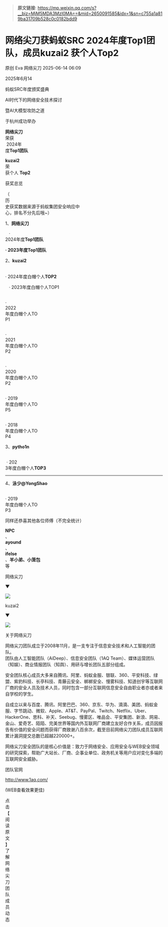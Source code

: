 > **原文链接**: https://mp.weixin.qq.com/s?__biz=MjM5MDA3MzI0MA==&mid=2650091585&idx=1&sn=c755a1a819ba31709b528c0c0182bdd9

#  网络尖刀获蚂蚁SRC 2024年度Top1团队，成员kuzai2 获个人Top2  
原创 Eva  网络尖刀   2025-06-14 06:09  
  
2025年6月14  
  
蚂蚁SRC年度颁奖盛典  
  
AI时代下的网络安全技术探讨  
  
暨AI大模型攻防之道  
  
于杭州成功举办  
  
**网络尖刀**  
荣获  
 2024年  
度**Top1团队**  
  
**kuzai2**  
荣  
获个人 **Top2**  
  
  
获奖总览  
  
  
（  
历  
史获奖数据来源于蚂蚁集团安全响应中  
心，排名不分先后哦~）  
  
  
1、**网络尖刀**  
  
   ·   
2024年度**Top1团队**  
  
**· 2023年度Top1团队**  
  
  
2、**kuzai2**  
  
     
· 2024年度白帽个人**TOP2**  
  
   · 2023年度白帽个人TOP1  
  
     
·   
2022  
年度白帽个人TO  
P1  
  
     
·   
2021  
年度白帽个人TO  
P2  
  
     
·   
2020  
年度白帽个人TO  
P2  
  
     
· 2019  
年度白帽个人TO  
P5  
  
     
· 2018  
年度白帽个人TO  
P4  
  
  
3、**pytho1n**  
  
    
 · 202  
3年度白帽个人**TOP3**  
****  
  
  
4、**泳少@YongShao**  
  
  
     
· 2019  
年度白帽个人TO  
P3  
  
  
同样还恭喜其他各位师傅（不完全统计）  
  
**NPC**  
、  
**ayound**  
、  
**ifelse**  
、**羊小弟、小笼包**  
等  
  
  
网络尖刀  
  
▼  
  
![](https://mmbiz.qpic.cn/sz_mmbiz_jpg/3micyHKRH6UmKjMrcz9seCHjTw4hCEXCQdeCWibk2siaSsVkytWbEkMic1NXCZg4Cj9Ria2icU5bxdicI3pVT3gpA2q1w/640?wx_fmt=jpeg&from=appmsg "")  
  
  
kuzai2  
  
▼  
  
![](https://mmbiz.qpic.cn/sz_mmbiz_jpg/3micyHKRH6UmKjMrcz9seCHjTw4hCEXCQjiaKcHf398hrKXJdknd5lnGV0jUtojgrzgVndn8MhlIu602oSzfYgrw/640?wx_fmt=jpeg&from=appmsg "")  
  
  
  
关于网络尖刀  
  
  
  
网络尖刀团队成立于2008年11月，是一支专注于信息安全技术和人工智能的团队。  
团队由人工智能团队（AiDeep）、信息安全团队（1AQ Team）、媒体运营团队（知娱）、商业情报团队（知舆）、用研与增长团队五部分组成。  
  
  
安全团队核心成员大多来自腾讯、阿里、蚂蚁金服、银联、360、平安科技、绿盟、紫豹科技、长亭科技、青藤云安全、梆梆安全、慢雾科技、知道创宇等互联网厂商的安全人员及技术人员，同时包含一部分互联网信息安全自由职业者亦或者来自学校的学生。  
  
  
自成立以来与百度、腾讯、阿里巴巴、360、京东、华为、滴滴、美团、蚂蚁金服、字节跳动、微软、Apple、AT&T、PayPal、Twitch、Netflix、Uber、HackerOne、思科、补天、Seebug、慢雾区、唯品会、平安集团、新浪、网易、金山、爱奇艺、陌陌、完美世界等国内外互联网厂商建立友好合作关系，成员因报告有价值的安全问题而获得厂商致谢八百余次，截至目前网络尖刀团队成员互联网累计漏洞提交总数已超越220000+。  
  
  
网络尖刀安全团队的是核心价值是：致力于网络安全、应用安全与WEB安全领域的研究探索，帮助广大站长、厂商、企事业单位、政务机关等用户应对变化多端的互联网安全威胁。  
  
  
团队官网  
  
  
http://www.1aq.com/  
  
(WEB查看效果更佳)  
  
  
点  
击  
【  
阅  
读  
原  
文  
】  
了  
解  
网  
络  
尖  
刀  
团  
队  
成  
员  
动  
态  
  
  
